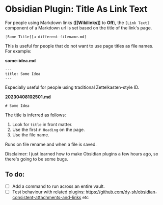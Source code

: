 # Obsidian Plugin: Title As Link Text

For people using Markdown links (**[[Wikilinks]]** to **Off**), the `[Link Text]` component of a Markdown url is set based on the title of the link's page.

```
[Some Title][a-different-filename.md]
```

This is useful for people that do not want to use page titles as file names. For example:

**some-idea.md**
```
---
title: Some Idea
---
```

Especially useful for people using traditional Zettelkasten-style ID.

**20230408102501.md**
```
# Some Idea
```

The title is inferred as follows:

1. Look for `title` in front matter.
2. Use the first `# Heading` on the page.
3. Use the file name.

Runs on file rename and when a file is saved.

Disclaimer: I just learned how to make Obsidian plugins a few hours ago, so there's going to be some bugs.

## To do:

* [ ] Add a command to run across an entire vault.
* [ ] Test behaviour with related plugins: https://github.com/dy-sh/obsidian-consistent-attachments-and-links etc
